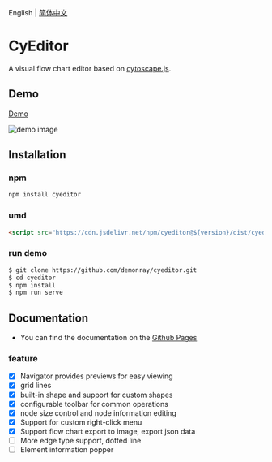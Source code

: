 English | [简体中文](README.zh-CN.md)

# CyEditor

A visual flow chart editor based on [cytoscape.js](https://github.com/cytoscape/cytoscape.js).

## Demo

[Demo](https://demonray.github.io/cyeditor/)

![demo image](https://github.com/demonray/cyeditor/blob/master/examples/example.png)

## Installation

### npm

```sh
npm install cyeditor
```

### umd

```html
<script src="https://cdn.jsdelivr.net/npm/cyeditor@${version}/dist/cyeditor.umd.min.js"></script>
```

### run demo

```sh
$ git clone https://github.com/demonray/cyeditor.git
$ cd cyeditor
$ npm install
$ npm run serve
```


## Documentation

* You can find the documentation on the [Github Pages](https://demonray.github.io/cyeditor/guide/)

### feature 

- [x] Navigator provides previews for easy viewing
- [x] grid lines
- [x] built-in shape and support for custom shapes
- [x] configurable toolbar for common operations
- [x] node size control and node information editing
- [x] Support for custom right-click menu
- [x] Support flow chart export to image, export json data
- [ ] More edge type support, dotted line
- [ ] Element information popper